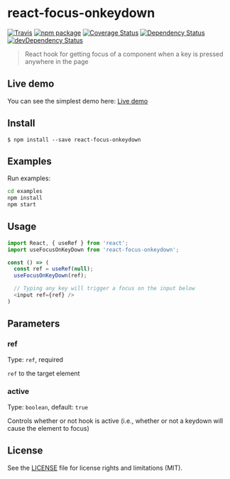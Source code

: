 # react-focus-onkeydown

[![Travis][build-badge]][build]
[![npm package][npm-badge]][npm]
[![Coverage Status][coveralls-badge]][coveralls]
[![Dependency Status][dependency-status-badge]][dependency-status]
[![devDependency Status][dev-dependency-status-badge]][dev-dependency-status]

> React hook for getting focus of a component when a key is pressed anywhere in the page

## Live demo

You can see the simplest demo here: [Live demo](https://codesandbox.io/s/615xvjnrwr)

## Install

```
$ npm install --save react-focus-onkeydown
```

## Examples

Run examples:

```bash
cd examples
npm install
npm start
```

## Usage

```javascript
import React, { useRef } from 'react';
import useFocusOnKeyDown from 'react-focus-onkeydown';

const () => (
  const ref = useRef(null);
  useFocusOnKeyDown(ref);

  // Typing any key will trigger a focus on the input below
  <input ref={ref} />
)
```

## Parameters

### ref

Type: `ref`, required

`ref` to the target element

### active

Type: `boolean`, default: `true`

Controls whether or not hook is active (i.e., whether or not a keydown will cause the element to focus)

## License

See the [LICENSE](LICENSE.md) file for license rights and limitations (MIT).

[build-badge]: https://img.shields.io/travis/perrin4869/react-focus-onkeydown/master.svg?style=flat-square
[build]: https://travis-ci.org/perrin4869/react-focus-onkeydown

[npm-badge]: https://img.shields.io/npm/v/react-focus-onkeydown.svg?style=flat-square
[npm]: https://www.npmjs.org/package/react-focus-onkeydown

[coveralls-badge]: https://img.shields.io/coveralls/perrin4869/react-focus-onkeydown/master.svg?style=flat-square
[coveralls]: https://coveralls.io/r/perrin4869/react-focus-onkeydown

[dependency-status-badge]: https://david-dm.org/perrin4869/react-focus-onkeydown.svg?style=flat-square
[dependency-status]: https://david-dm.org/perrin4869/react-focus-onkeydown

[dev-dependency-status-badge]: https://david-dm.org/perrin4869/react-focus-onkeydown/dev-status.svg?style=flat-square
[dev-dependency-status]: https://david-dm.org/perrin4869/react-focus-onkeydown#info=devDependencies
